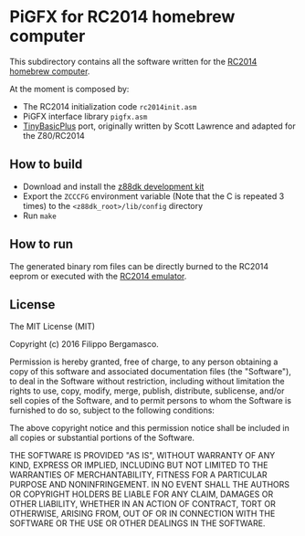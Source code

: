 # PiGFX for RC2014 homebrew computer

This subdirectory contains all the software written for the 
[RC2014 homebrew computer](http://rc2014.co.uk). 

At the moment is composed by:

- The RC2014 initialization code ```rc2014init.asm```
- PiGFX interface library ```pigfx.asm```
- [TinyBasicPlus](https://github.com/BleuLlama/TinyBasicPlus) port, originally written by Scott Lawrence and adapted for the Z80/RC2014 


## How to build

- Download and install the [z88dk development kit](http://www.z88dk.org/forum)
- Export the ```ZCCCFG``` environment variable (Note that the C is repeated 3 times) to the ```<z88dk_root>/lib/config``` directory
- Run ```make```


## How to run

The generated binary rom files can be directly burned to the RC2014 eeprom or
executed with the [RC2014 emulator](https://github.com/BleuLlama/z80pack/tree/master/rc2014sim).


## License

The MIT License (MIT)

Copyright (c) 2016 Filippo Bergamasco.

Permission is hereby granted, free of charge, to any person obtaining a copy
of this software and associated documentation files (the "Software"), to deal
in the Software without restriction, including without limitation the rights
to use, copy, modify, merge, publish, distribute, sublicense, and/or sell
copies of the Software, and to permit persons to whom the Software is
furnished to do so, subject to the following conditions:

The above copyright notice and this permission notice shall be included in
all copies or substantial portions of the Software.

THE SOFTWARE IS PROVIDED "AS IS", WITHOUT WARRANTY OF ANY KIND, EXPRESS OR
IMPLIED, INCLUDING BUT NOT LIMITED TO THE WARRANTIES OF MERCHANTABILITY,
FITNESS FOR A PARTICULAR PURPOSE AND NONINFRINGEMENT. IN NO EVENT SHALL THE
AUTHORS OR COPYRIGHT HOLDERS BE LIABLE FOR ANY CLAIM, DAMAGES OR OTHER
LIABILITY, WHETHER IN AN ACTION OF CONTRACT, TORT OR OTHERWISE, ARISING FROM,
OUT OF OR IN CONNECTION WITH THE SOFTWARE OR THE USE OR OTHER DEALINGS IN
THE SOFTWARE.
